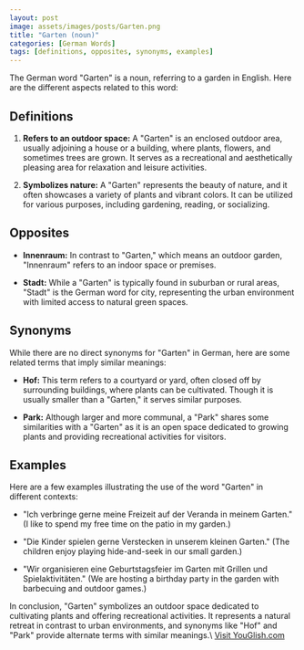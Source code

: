 ```yaml
---
layout: post
image: assets/images/posts/Garten.png
title: "Garten (noun)"
categories: [German Words]
tags: [definitions, opposites, synonyms, examples]
---
```


The German word "Garten" is a noun, referring to a garden in English. Here are the different aspects related to this word:

## Definitions
1. **Refers to an outdoor space:** A "Garten" is an enclosed outdoor area, usually adjoining a house or a building, where plants, flowers, and sometimes trees are grown. It serves as a recreational and aesthetically pleasing area for relaxation and leisure activities.

2. **Symbolizes nature:** A "Garten" represents the beauty of nature, and it often showcases a variety of plants and vibrant colors. It can be utilized for various purposes, including gardening, reading, or socializing.

## Opposites
- **Innenraum:** In contrast to "Garten," which means an outdoor garden, "Innenraum" refers to an indoor space or premises.

- **Stadt:** While a "Garten" is typically found in suburban or rural areas, "Stadt" is the German word for city, representing the urban environment with limited access to natural green spaces.

## Synonyms
While there are no direct synonyms for "Garten" in German, here are some related terms that imply similar meanings:

- **Hof:** This term refers to a courtyard or yard, often closed off by surrounding buildings, where plants can be cultivated. Though it is usually smaller than a "Garten," it serves similar purposes.

- **Park:** Although larger and more communal, a "Park" shares some similarities with a "Garten" as it is an open space dedicated to growing plants and providing recreational activities for visitors.

## Examples
Here are a few examples illustrating the use of the word "Garten" in different contexts:

- "Ich verbringe gerne meine Freizeit auf der Veranda in meinem Garten." (I like to spend my free time on the patio in my garden.)

- "Die Kinder spielen gerne Verstecken in unserem kleinen Garten." (The children enjoy playing hide-and-seek in our small garden.)

- "Wir organisieren eine Geburtstagsfeier im Garten mit Grillen und Spielaktivitäten." (We are hosting a birthday party in the garden with barbecuing and outdoor games.)

In conclusion, "Garten" symbolizes an outdoor space dedicated to cultivating plants and offering recreational activities. It represents a natural retreat in contrast to urban environments, and synonyms like "Hof" and "Park" provide alternate terms with similar meanings.\ <a id="yg-widget-0" class="youglish-widget" data-query="Garten" data-lang="german" data-components="8412" data-auto-start="0" data-bkg-color="theme_light" data-title="How%20to%20pronounce%20Garten%20in%20German"  rel="nofollow" href="https://youglish.com">Visit YouGlish.com</a><script async src="https://youglish.com/public/emb/widget.js" charset="utf-8"></script>
